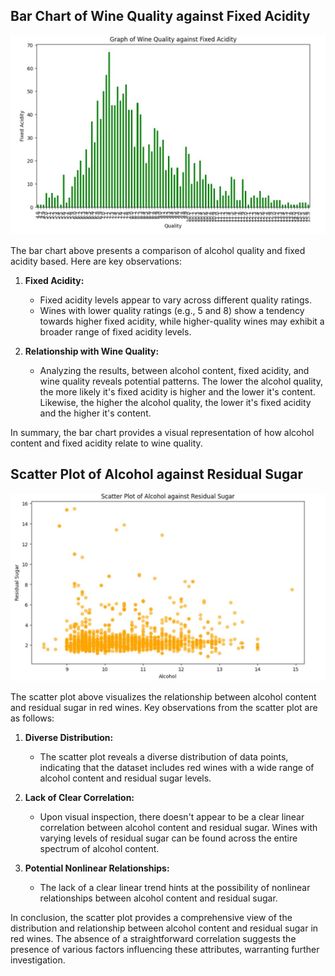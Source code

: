 ## Bar Chart of Wine Quality against Fixed Acidity



![Graph of wine quality against fixed acidity](<graph 1-1.jpg>) 


The bar chart above presents a comparison of alcohol quality and fixed acidity based. Here are key observations:


1. **Fixed Acidity:**
   - Fixed acidity levels appear to vary across different quality ratings.
   - Wines with lower quality ratings (e.g., 5 and 8) show a tendency towards higher fixed acidity, while higher-quality wines may exhibit a broader range of fixed acidity levels.

2. **Relationship with Wine Quality:**
   - Analyzing the results, between alcohol content, fixed acidity, and wine quality reveals potential patterns. The lower the alcohol quality, the more likely it's fixed acidity is higher and the lower it's content. Likewise, the higher the alcohol quality, the lower it's fixed acidity and the higher it's content.

In summary, the bar chart provides a visual representation of how alcohol content and fixed acidity relate to wine quality. 



## Scatter Plot of  Alcohol against Residual Sugar

![Scatter Plot of Alcohol against Residual SUgar](<graph 2-1.jpg>)


The scatter plot above visualizes the relationship between alcohol content and residual sugar in red wines. Key observations from the scatter plot are as follows:

1. **Diverse Distribution:**
   - The scatter plot reveals a diverse distribution of data points, indicating that the dataset includes red wines with a wide range of alcohol content and residual sugar levels.

2. **Lack of Clear Correlation:**
   - Upon visual inspection, there doesn't appear to be a clear linear correlation between alcohol content and residual sugar. Wines with varying levels of residual sugar can be found across the entire spectrum of alcohol content.

3. **Potential Nonlinear Relationships:**
   - The lack of a clear linear trend hints at the possibility of nonlinear relationships between alcohol content and residual sugar.

In conclusion, the scatter plot provides a comprehensive view of the distribution and relationship between alcohol content and residual sugar in red wines. The absence of a straightforward correlation suggests the presence of various factors influencing these attributes, warranting further investigation.
